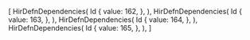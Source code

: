[
    HirDefnDependencies(
        Id {
            value: 162,
        },
    ),
    HirDefnDependencies(
        Id {
            value: 163,
        },
    ),
    HirDefnDependencies(
        Id {
            value: 164,
        },
    ),
    HirDefnDependencies(
        Id {
            value: 165,
        },
    ),
]